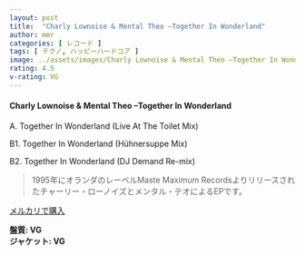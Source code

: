 ```yaml
---
layout: post
title:  "Charly Lownoise & Mental Theo –Together In Wonderland"
author: mmr
categories: [ レコード ]
tags: [ テクノ, ハッピーハードコア ]
image: ../assets/images/Charly Lownoise & Mental Theo –Together In Wonderland.jpg
rating: 4.5
v-rating: VG
---
```


#### Charly Lownoise & Mental Theo –Together In Wonderland

A. Together In Wonderland (Live At The Toilet Mix)

B1. Together In Wonderland (Hühnersuppe Mix)

B2. Together In Wonderland (DJ Demand Re-mix)

> 1995年にオランダのレーベルMaste Maximum Recordsよりリリースされたチャーリー・ローノイズとメンタル・テオによるEPです。


[メルカリで購入](https://jp.mercari.com/item/m65398480304)

<div class="mt-4 mb-4 d-flex align-items-center">
<strong class="mr-1">盤質: VG</strong>
</div>
<div class="mt-4 mb-4 d-flex align-items-center">
<strong class="mr-1">ジャケット: VG</strong>
</div>
